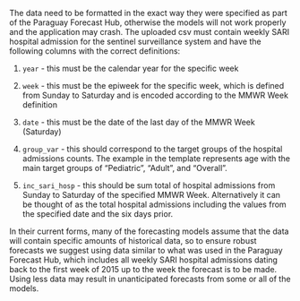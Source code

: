 The data need to be formatted in the exact way they were specified as part of the Paraguay Forecast Hub, otherwise the models will not work properly and the application may crash. The uploaded csv must contain weekly SARI hospital admission for the sentinel surveillance system and have the following columns with the correct definitions:

1.  `year` - this must be the calendar year for the specific week

2.  `week` - this must be the epiweek for the specific week, which is defined from Sunday to Saturday and is encoded according to the MMWR Week definition

3.  `date` - this must be the date of the last day of the MMWR Week (Saturday)

4.  `group_var` - this should correspond to the target groups of the hospital admissions counts. The example in the template represents age with the main target groups of “Pediatric”, “Adult”, and “Overall”.

5.  `inc_sari_hosp` - this should be sum total of hospital admissions from Sunday to Saturday of the specified MMWR Week. Alternatively it can be thought of as the total hospital admissions including the values from the specified date and the six days prior.

In their current forms, many of the forecasting models assume that the data will contain specific amounts of historical data, so to ensure robust forecasts we suggest using data similar to what was used in the Paraguay Forecast Hub, which includes all weekly SARI hospital admissions dating back to the first week of 2015 up to the week the forecast is to be made. Using less data may result in unanticipated forecasts from some or all of the models.
